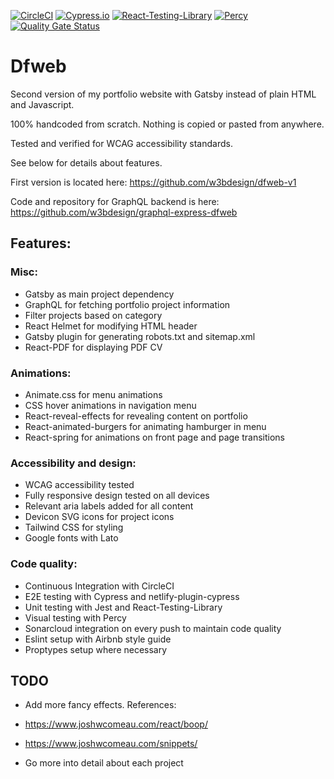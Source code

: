 [![CircleCI](https://circleci.com/gh/w3bdesign/dfweb.svg?style=shield&circle-token=7c55071b52c34a92536b8de1c0dafe226f8e6ef8)](https://circleci.com/)
[![Cypress.io](https://img.shields.io/badge/tested%20with-Cypress-04C38E.svg)](https://www.cypress.io/)
[![React-Testing-Library](https://img.shields.io/badge/unit%20testing-React--Testing--Library-purple)](https://testing-library.com/)
[![Percy](https://percy.io/static/images/percy-badge.svg)](https://percy.io/45702547/Dfweb)
[![Quality Gate Status](https://sonarcloud.io/api/project_badges/measure?project=w3bdesign_dfweb&metric=alert_status)](https://sonarcloud.io/dashboard?id=w3bdesign_dfweb)

# Dfweb

Second version of my portfolio website with Gatsby instead of plain HTML and Javascript.

100% handcoded from scratch. Nothing is copied or pasted from anywhere.

Tested and verified for WCAG accessibility standards.

See below for details about features.

First version is located here: https://github.com/w3bdesign/dfweb-v1

Code and repository for GraphQL backend is here: https://github.com/w3bdesign/graphql-express-dfweb

## Features:

### Misc:

- Gatsby as main project dependency
- GraphQL for fetching portfolio project information
- Filter projects based on category
- React Helmet for modifying HTML header
- Gatsby plugin for generating robots.txt and sitemap.xml
- React-PDF for displaying PDF CV

### Animations:

- Animate.css for menu animations
- CSS hover animations in navigation menu
- React-reveal-effects for revealing content on portfolio
- React-animated-burgers for animating hamburger in menu
- React-spring for animations on front page and page transitions

### Accessibility and design:

- WCAG accessibility tested
- Fully responsive design tested on all devices
- Relevant aria labels added for all content
- Devicon SVG icons for project icons
- Tailwind CSS for styling
- Google fonts with Lato

### Code quality:

- Continuous Integration with CircleCI
- E2E testing with Cypress and netlify-plugin-cypress
- Unit testing with Jest and React-Testing-Library
- Visual testing with Percy
- Sonarcloud integration on every push to maintain code quality
- Eslint setup with Airbnb style guide
- Proptypes setup where necessary

## TODO

- Add more fancy effects. References:

- https://www.joshwcomeau.com/react/boop/

- https://www.joshwcomeau.com/snippets/

- Go more into detail about each project
